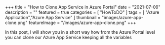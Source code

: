 +++
title = "How to Clone App Service in Azure Portal"
date = "2021-07-09"
description = ""
featured = true
categories = [
    "HowToDO"
]
tags = [
    "Azure Application","Azure App Service"
]
thumbnail = "images/azure-app-clone.png"
featureImage = "/images/azure-app-clone.png"
+++

In this post, I will show you in a short way how from the Azure Portal level you can clone our Azure App Service keeping all the variables